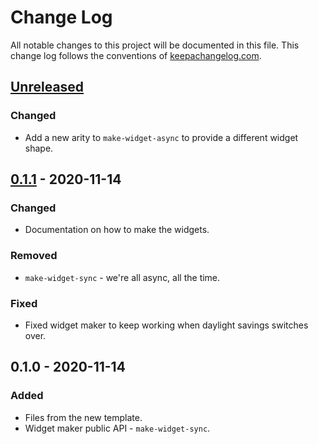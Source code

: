 # Change Log
All notable changes to this project will be documented in this file. This change log follows the conventions of [keepachangelog.com](http://keepachangelog.com/).

## [Unreleased]
### Changed
- Add a new arity to `make-widget-async` to provide a different widget shape.

## [0.1.1] - 2020-11-14
### Changed
- Documentation on how to make the widgets.

### Removed
- `make-widget-sync` - we're all async, all the time.

### Fixed
- Fixed widget maker to keep working when daylight savings switches over.

## 0.1.0 - 2020-11-14
### Added
- Files from the new template.
- Widget maker public API - `make-widget-sync`.

[Unreleased]: https://github.com/your-name/clojure-language/compare/0.1.1...HEAD
[0.1.1]: https://github.com/your-name/clojure-language/compare/0.1.0...0.1.1
